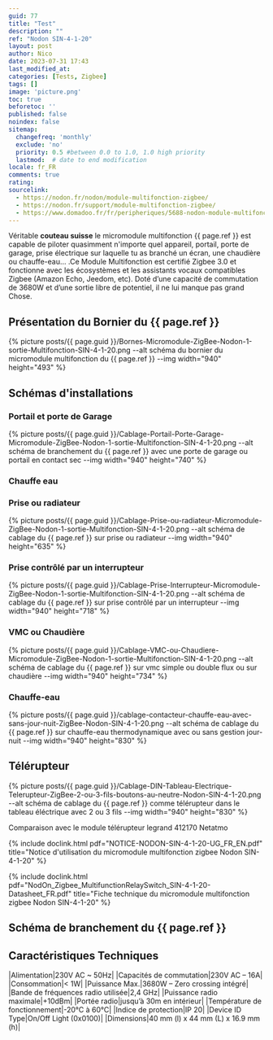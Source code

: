 ```yaml
---
guid: 77
title: "Test"
description: ""
ref: "Nodon SIN-4-1-20"
layout: post
author: Nico
date: 2023-07-31 17:43
last_modified_at: 
categories: [Tests, Zigbee]
tags: []
image: 'picture.png'
toc: true
beforetoc: ''
published: false
noindex: false
sitemap:
  changefreq: 'monthly'
  exclude: 'no'
  priority: 0.5 #between 0.0 to 1.0, 1.0 high priority
  lastmod:  # date to end modification
locale: fr_FR
comments: true
rating:  
sourcelink:
  - https://nodon.fr/nodon/module-multifonction-zigbee/
  - https://nodon.fr/support/module-multifonction-zigbee/
  - https://www.domadoo.fr/fr/peripheriques/5688-nodon-module-multifonction-zigbee-3700313925188.html?domid=39
---
```


Véritable **couteau suisse** le micromodule multifonction {{ page.ref }} est capable de piloter quasimment n'importe quel appareil, portail, porte de garage, prise électrique sur laquelle tu as branché un écran, une chaudière ou chauffe-eau… .Ce Module Multifonction est certifié Zigbee 3.0 et fonctionne avec les écosystèmes et les assistants vocaux compatibles Zigbee (Amazon Echo, Jeedom, etc). Doté d’une capacité de commutation de 3680W et d’une sortie libre de potentiel, il ne lui manque pas grand Chose.

## Présentation du Bornier du {{ page.ref }}

{% picture posts/{{ page.guid }}/Bornes-Micromodule-ZigBee-Nodon-1-sortie-Multifonction-SIN-4-1-20.png --alt schéma du bornier du micromodule multifonction du {{ page.ref }} --img width="940" height="493" %}

## Schémas d'installations

### Portail et porte de Garage

{% picture posts/{{ page.guid }}/Cablage-Portail-Porte-Garage-Micromodule-ZigBee-Nodon-1-sortie-Multifonction-SIN-4-1-20.png --alt schéma de branchement du {{ page.ref }} avec une porte de garage ou portail en contact sec --img width="940" height="740" %}

### Chauffe eau

### Prise ou radiateur

{% picture posts/{{ page.guid }}/Cablage-Prise-ou-radiateur-Micromodule-ZigBee-Nodon-1-sortie-Multifonction-SIN-4-1-20.png --alt schéma de cablage du {{ page.ref }} sur prise ou radiateur --img width="940" height="635" %}

### Prise contrôlé par un interrupteur

{% picture posts/{{ page.guid }}/Cablage-Prise-Interrupteur-Micromodule-ZigBee-Nodon-1-sortie-Multifonction-SIN-4-1-20.png --alt schéma de cablage du {{ page.ref }} sur prise contrôlé par un interrupteur --img width="940" height="718" %}

### VMC ou Chaudière

{% picture posts/{{ page.guid }}/Cablage-VMC-ou-Chaudiere-Micromodule-ZigBee-Nodon-1-sortie-Multifonction-SIN-4-1-20.png --alt schéma de cablage du {{ page.ref }} sur vmc simple ou double flux ou sur chaudière --img width="940" height="734" %}

### Chauffe-eau

{% picture posts/{{ page.guid }}/cablage-contacteur-chauffe-eau-avec-sans-jour-nuit-ZigBee-Nodon-SIN-4-1-20.png --alt schéma de cablage du {{ page.ref }} sur chauffe-eau thermodynamique avec ou sans gestion jour-nuit --img width="940" height="830" %}

## Télérupteur

{% picture posts/{{ page.guid }}/Cablage-DIN-Tableau-Electrique-Telerupteur-ZigBee-2-ou-3-fils-boutons-au-neutre-Nodon-SIN-4-1-20.png --alt schéma de cablage du {{ page.ref }} comme télérupteur dans le tableau éléctrique avec 2 ou 3 fils --img width="940" height="830" %}

Comparaison avec le module télérupteur legrand 412170 Netatmo


{% include doclink.html pdf="NOTICE-NODON-SIN-4-1-20-UG_FR_EN.pdf" title="Notice d'utilisation du micromodule multifonction zigbee Nodon SIN-4-1-20" %}

{% include doclink.html pdf="NodOn_Zigbee_MultifunctionRelaySwitch_SIN-4-1-20-Datasheet_FR.pdf" title="Fiche technique du micromodule multifonction zigbee Nodon SIN-4-1-20" %}


## Schéma de branchement du {{ page.ref }}

## Caractéristiques Techniques

|Alimentation|230V AC ~ 50Hz|
|Capacités de commutation|230V AC – 16A|
|Consommation|< 1W|
|Puissance Max.|3680W – Zero crossing intégré|
|Bande de fréquences radio utilisée|2,4 GHz|
|Puissance radio maximale|+10dBm|
|Portée radio|jusqu’à 30m en intérieur|
|Température de fonctionnement|-20°C à 60°C|
|Indice de protection|IP 20|
|Device ID Type|On/Off Light (0x0100)|
|Dimensions|40 mm (l) x 44 mm (L) x 16.9 mm (h)|
